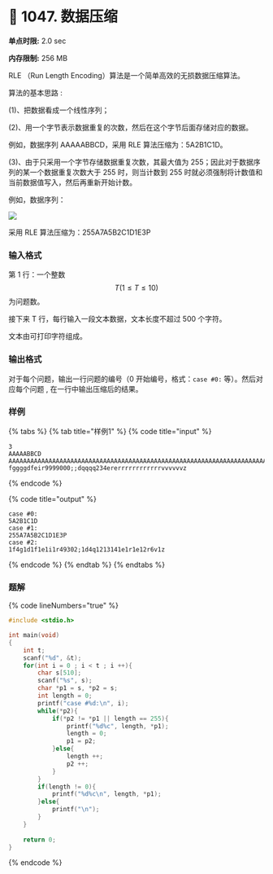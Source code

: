 # 💛 1047. 数据压缩

**单点时限:** 2.0 sec

**内存限制:** 256 MB

RLE （Run Length Encoding）算法是一个简单高效的无损数据压缩算法。

算法的基本思路 :

(1)、把数据看成一个线性序列；

(2)、用一个字节表示数据重复的次数，然后在这个字节后面存储对应的数据。

例如，数据序列 AAAAABBCD，采用 RLE 算法压缩为：5A2B1C1D。

(3)、由于只采用一个字节存储数据重复次数，其最大值为 255；因此对于数据序列的某一个数据重复次数大于 255 时，则当计数到 255 时就必须强制将计数值和当前数据值写入，然后再重新开始计数。

例如，数据序列：

![](https://acm.ecnu.edu.cn/upload/3135/3135.png)

采用 RLE 算法压缩为：255A7A5B2C1D1E3P

### 输入格式

第 1 行：一个整数$$T (1≤T≤10)$$为问题数。

接下来 T 行，每行输入一段文本数据，文本长度不超过 500 个字符。

文本由可打印字符组成。

### 输出格式

对于每个问题，输出一行问题的编号（0 开始编号，格式：`case #0:` 等）。然后对应每个问题 , 在一行中输出压缩后的结果。

### 样例

{% tabs %}
{% tab title="样例1" %}
{% code title="input" %}
```
3
AAAAABBCD
AAAAAAAAAAAAAAAAAAAAAAAAAAAAAAAAAAAAAAAAAAAAAAAAAAAAAAAAAAAAAAAAAAAAAAAAAAAAAAAAAAAAAAAAAAAAAAAAAAAAAAAAAAAAAAAAAAAAAAAAAAAAAAAAAAAAAAAAAAAAAAAAAAAAAAAAAAAAAAAAAAAAAAAAAAAAAAAAAAAAAAAAAAAAAAAAAAAAAAAAAAAAAAAAAAAAAAAAAAAAAAAAAAAAAAAAAAAAAAAAAAAAAAAAAAAAAAAAAAAAAABBBBBCCDEPPP
fggggdfeir9999000;;dqqqq234ererrrrrrrrrrrrvvvvvvz
```
{% endcode %}

{% code title="output" %}
```
case #0:
5A2B1C1D
case #1:
255A7A5B2C1D1E3P
case #2:
1f4g1d1f1e1i1r49302;1d4q1213141e1r1e12r6v1z
```
{% endcode %}
{% endtab %}
{% endtabs %}

### 题解

{% code lineNumbers="true" %}
```c
#include <stdio.h>

int main(void)
{
	int t;
	scanf("%d", &t);
	for(int i = 0 ; i < t ; i ++){
		char s[510];
		scanf("%s", s);
		char *p1 = s, *p2 = s;
		int length = 0;
		printf("case #%d:\n", i);
		while(*p2){
			if(*p2 != *p1 || length == 255){
				printf("%d%c", length, *p1);
				length = 0;
				p1 = p2;
			}else{
				length ++;
				p2 ++;
			}
		}
		if(length != 0){
			printf("%d%c\n", length, *p1);
		}else{
			printf("\n");
		}
	}
	
	return 0;
}
```
{% endcode %}
